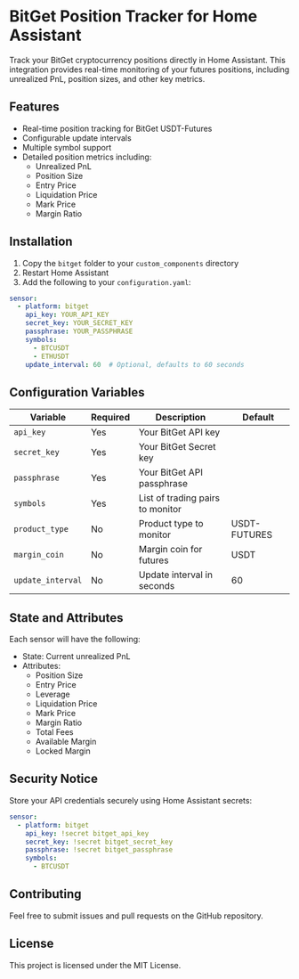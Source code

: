 # BitGet Position Tracker for Home Assistant

Track your BitGet cryptocurrency positions directly in Home Assistant. This integration provides real-time monitoring of your futures positions, including unrealized PnL, position sizes, and other key metrics.

## Features

- Real-time position tracking for BitGet USDT-Futures
- Configurable update intervals
- Multiple symbol support
- Detailed position metrics including:
  - Unrealized PnL
  - Position Size
  - Entry Price
  - Liquidation Price
  - Mark Price
  - Margin Ratio

## Installation

1. Copy the `bitget` folder to your `custom_components` directory
2. Restart Home Assistant
3. Add the following to your `configuration.yaml`:

```yaml
sensor:
  - platform: bitget
    api_key: YOUR_API_KEY
    secret_key: YOUR_SECRET_KEY
    passphrase: YOUR_PASSPHRASE
    symbols:
      - BTCUSDT
      - ETHUSDT
    update_interval: 60  # Optional, defaults to 60 seconds
```

## Configuration Variables

|Variable|Required|Description|Default|
|---|---|---|---|
|`api_key`|Yes|Your BitGet API key||
|`secret_key`|Yes|Your BitGet Secret key||
|`passphrase`|Yes|Your BitGet API passphrase||
|`symbols`|Yes|List of trading pairs to monitor||
|`product_type`|No|Product type to monitor|USDT-FUTURES|
|`margin_coin`|No|Margin coin for futures|USDT|
|`update_interval`|No|Update interval in seconds|60|

## State and Attributes

Each sensor will have the following:

- State: Current unrealized PnL
- Attributes:
  - Position Size
  - Entry Price
  - Leverage
  - Liquidation Price
  - Mark Price
  - Margin Ratio
  - Total Fees
  - Available Margin
  - Locked Margin

## Security Notice

Store your API credentials securely using Home Assistant secrets:

```yaml
sensor:
  - platform: bitget
    api_key: !secret bitget_api_key
    secret_key: !secret bitget_secret_key
    passphrase: !secret bitget_passphrase
    symbols:
      - BTCUSDT
```

## Contributing

Feel free to submit issues and pull requests on the GitHub repository.

## License

This project is licensed under the MIT License.